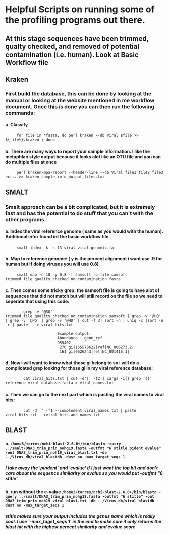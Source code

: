 # Helpful Scripts on running some of the profiling programs out there. 
## At this stage sequences have been trimmed, qualty checked, and removed of potential contamination (i.e. human). Look at Basic Workflow file

## Kraken
### First build the database, this can be done by looking at the manual or looking at the website mentioned in me workflow document. Once this is done you can then run the following commands:
####     a. Classify
         for file in *fasta; do perl kraken --db Viral $file >> ${file%}.kraken ; done
        
####     b. There are many ways to report your sample information. I like the metaphlan style output because it looks alot like an OTU                 file and you can do multiple files at once
         perl kraken-mpa-report --header-line --db Viral file1 file2 file3 ect.. >> kraken_sample_info_output_files.txt
         
## SMALT
### Smalt approach can be a bit complicated, but it is extremely fast and has the potential to do stuff that you can't with the other programs. 
####     a. Index the viral reference genome ( same as you would with the human). Additional infor found int the basic workflow file.
         smalt index -k -s 13 viral viral.genomic.fa
   
####     b. Map to reference genome:  ( y is the percent alignment i want use .9 for human but if doing viruses you will use 0.8)
         smalt map -n 10 -y 0.8 -f samsoft -o file.samsoft trimmed_file_quality_checked_no_contamination.fasta 
         
####     c. Then comes some tricky grep: the samsoft file is going to have alot of sequences that did not match but will still record on               the file so we need to seperate that using this code:
            grep -v '@SQ' trimmed_file_quality_checked_no_contamination.samsoft | grep -v '@HQ' | grep -v '@PG' | grep -v '@HD' | cut -f 3| sort -n | uniq -c |sort -n -r | paste -- > viral_hits.txt
       
                           Example output:
                           Abundance   gene_ref
                           955402 
                            270 gi|155573622|ref|NC_006273.2|
                            161 gi|9626243|ref|NC_001416.1|
    
####     d. Now i will want to know what those gi belong to so i will do a complicated grep looking for those gi in my viral reference                 database:
            cat viral_hits.txt | cut -d'|' -f2 | xargs -I{} grep '{}' reference_viral_database.fasta > viral_names.txt
####     c. Then we can go to the next part which is pasting the viral names to viral hits:
            cut -d' ' -f1 --complement viral_names.txt | paste viral_hits.txt - >viral_hits_and_names.txt
            
## BLAST

####     a. ```/home3/torres/ncbi-blast-2.6.0+/bin/blastn -query ../smalt/DNA3_trim_prin_nohg19.fasta -outfmt "6 stitle pident evalue" -out DNA3_trim_prin_noh19_viral_blast.txt -db ../Virus_db/viral_blastdb -dust no -max_target_seqs 1```
#####    I take away the 'pindent' and 'evalue' if I just want the top hit and don't care about the sequence similarity or evalue so you would put -outfmt "6 stitle" 
####     b. run without the e-value ```/home3/torres/ncbi-blast-2.6.0+/bin/blastn -query ../smalt/DNA3_trim_prin_nohg19.fasta -outfmt "6 stitle" -out DNA3_trim_prin_noh19_viral_blast.txt -db ../Virus_db/viral_blastdb -dust no -max_target_seqs 1```
#####    stitle makes sure your output includes the genus name which is really cool. I use '-max_taget_seqs 1' in the end to make sure it only returns the blast hit with the highest percent similarity and evalue score


